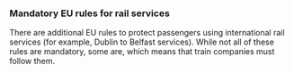 ###  Mandatory EU rules for rail services

There are additional EU rules to protect passengers using international rail
services (for example, Dublin to Belfast services). While not all of these
rules are mandatory, some are, which means that train companies must follow
them.

